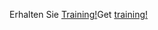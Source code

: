 <span data-ttu-id="02cd2-101">Erhalten Sie [Training!](https://docs.microsoft.com/en-us/dynamics365/get-started/training/)</span><span class="sxs-lookup"><span data-stu-id="02cd2-101">Get [training!](https://docs.microsoft.com/en-us/dynamics365/get-started/training/)</span></span>
